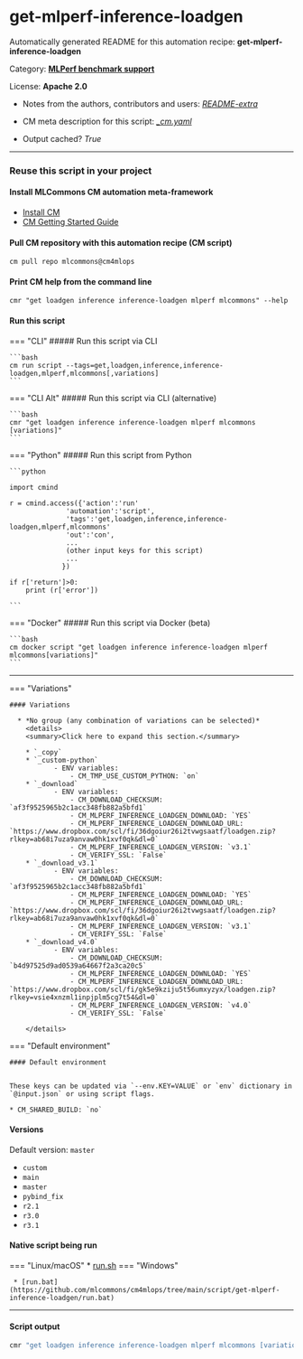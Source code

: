 # get-mlperf-inference-loadgen
Automatically generated README for this automation recipe: **get-mlperf-inference-loadgen**

Category: **[MLPerf benchmark support](..)**

License: **Apache 2.0**

* Notes from the authors, contributors and users: [*README-extra*](https://github.com/mlcommons/cm4mlops/tree/main/script/get-mlperf-inference-loadgen/README-extra.md)

* CM meta description for this script: *[_cm.yaml](https://github.com/mlcommons/cm4mlops/tree/main/script/get-mlperf-inference-loadgen/_cm.yaml)*
* Output cached? *True*

---
### Reuse this script in your project

#### Install MLCommons CM automation meta-framework

* [Install CM](https://docs.mlcommons.org/ck/install)
* [CM Getting Started Guide](https://docs.mlcommons.org/ck/getting-started/)

#### Pull CM repository with this automation recipe (CM script)

```cm pull repo mlcommons@cm4mlops```

#### Print CM help from the command line

````cmr "get loadgen inference inference-loadgen mlperf mlcommons" --help````

#### Run this script

=== "CLI"
    ##### Run this script via CLI

    ```bash
    cm run script --tags=get,loadgen,inference,inference-loadgen,mlperf,mlcommons[,variations] 
    ```
=== "CLI Alt"
    ##### Run this script via CLI (alternative)


    ```bash
    cmr "get loadgen inference inference-loadgen mlperf mlcommons [variations]" 
    ```

=== "Python"
    ##### Run this script from Python


    ```python

    import cmind

    r = cmind.access({'action':'run'
                  'automation':'script',
                  'tags':'get,loadgen,inference,inference-loadgen,mlperf,mlcommons'
                  'out':'con',
                  ...
                  (other input keys for this script)
                  ...
                 })

    if r['return']>0:
        print (r['error'])

    ```


=== "Docker"
    ##### Run this script via Docker (beta)

    ```bash
    cm docker script "get loadgen inference inference-loadgen mlperf mlcommons[variations]" 
    ```
___

=== "Variations"


    #### Variations

      * *No group (any combination of variations can be selected)*
        <details>
        <summary>Click here to expand this section.</summary>

        * `_copy`
        * `_custom-python`
               - ENV variables:
                   - CM_TMP_USE_CUSTOM_PYTHON: `on`
        * `_download`
               - ENV variables:
                   - CM_DOWNLOAD_CHECKSUM: `af3f9525965b2c1acc348fb882a5bfd1`
                   - CM_MLPERF_INFERENCE_LOADGEN_DOWNLOAD: `YES`
                   - CM_MLPERF_INFERENCE_LOADGEN_DOWNLOAD_URL: `https://www.dropbox.com/scl/fi/36dgoiur26i2tvwgsaatf/loadgen.zip?rlkey=ab68i7uza9anvaw0hk1xvf0qk&dl=0`
                   - CM_MLPERF_INFERENCE_LOADGEN_VERSION: `v3.1`
                   - CM_VERIFY_SSL: `False`
        * `_download_v3.1`
               - ENV variables:
                   - CM_DOWNLOAD_CHECKSUM: `af3f9525965b2c1acc348fb882a5bfd1`
                   - CM_MLPERF_INFERENCE_LOADGEN_DOWNLOAD: `YES`
                   - CM_MLPERF_INFERENCE_LOADGEN_DOWNLOAD_URL: `https://www.dropbox.com/scl/fi/36dgoiur26i2tvwgsaatf/loadgen.zip?rlkey=ab68i7uza9anvaw0hk1xvf0qk&dl=0`
                   - CM_MLPERF_INFERENCE_LOADGEN_VERSION: `v3.1`
                   - CM_VERIFY_SSL: `False`
        * `_download_v4.0`
               - ENV variables:
                   - CM_DOWNLOAD_CHECKSUM: `b4d97525d9ad0539a64667f2a3ca20c5`
                   - CM_MLPERF_INFERENCE_LOADGEN_DOWNLOAD: `YES`
                   - CM_MLPERF_INFERENCE_LOADGEN_DOWNLOAD_URL: `https://www.dropbox.com/scl/fi/gk5e9kziju5t56umxyzyx/loadgen.zip?rlkey=vsie4xnzml1inpjplm5cg7t54&dl=0`
                   - CM_MLPERF_INFERENCE_LOADGEN_VERSION: `v4.0`
                   - CM_VERIFY_SSL: `False`

        </details>

=== "Default environment"

    #### Default environment


    These keys can be updated via `--env.KEY=VALUE` or `env` dictionary in `@input.json` or using script flags.

    * CM_SHARED_BUILD: `no`


#### Versions
Default version: `master`

* `custom`
* `main`
* `master`
* `pybind_fix`
* `r2.1`
* `r3.0`
* `r3.1`

#### Native script being run
=== "Linux/macOS"
     * [run.sh](https://github.com/mlcommons/cm4mlops/tree/main/script/get-mlperf-inference-loadgen/run.sh)
=== "Windows"

     * [run.bat](https://github.com/mlcommons/cm4mlops/tree/main/script/get-mlperf-inference-loadgen/run.bat)
___
#### Script output
```bash
cmr "get loadgen inference inference-loadgen mlperf mlcommons [variations]"  -j
```